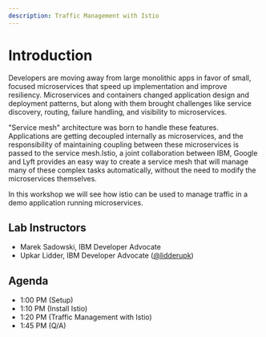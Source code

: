 ```yaml
---
description: Traffic Management with Istio
---
```


# Introduction

Developers are moving away from large monolithic apps in favor of small, focused microservices that speed up implementation and improve resiliency. Microservices and containers changed application design and deployment patterns, but along with them brought challenges like service discovery, routing, failure handling, and visibility to microservices.  
  
"Service mesh" architecture was born to handle these features. Applications are getting decoupled internally as microservices, and the responsibility of maintaining coupling between these microservices is passed to the service mesh.Istio, a joint collaboration between IBM, Google and Lyft provides an easy way to create a service mesh that will manage many of these complex tasks automatically, without the need to modify the microservices themselves.  
  
In this workshop we will see how istio can be used to manage traffic in a demo application running microservices.

## Lab Instructors

* Marek Sadowski, IBM Developer Advocate
* Upkar Lidder, IBM Developer Advocate \([@lidderupk](https://twitter.com/lidderupk)\)

## Agenda

* 1:00 PM \(Setup\)
* 1:10 PM \(Install Istio\)
* 1:20 PM \(Traffic Management with Istio\)
* 1:45 PM \(Q/A\)

